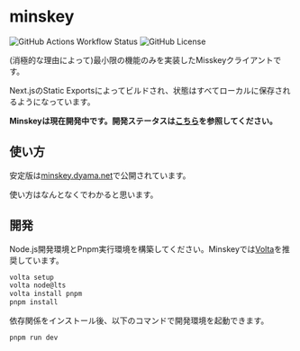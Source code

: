 # minskey

![GitHub Actions Workflow Status](https://img.shields.io/github/actions/workflow/status/yamader/minskey/gh-pages.yml)
![GitHub License](https://img.shields.io/github/license/yamader/minskey)

(消極的な理由によって)最小限の機能のみを実装したMisskeyクライアントです。

Next.jsのStatic Exportsによってビルドされ、状態はすべてローカルに保存されるようになっています。

**Minskeyは現在開発中です。開発ステータスは[こちら](https://github.com/yamader/minskey/issues/4)を参照してください。**

## 使い方

安定版は[minskey.dyama.net](https://minskey.dyama.net/)で公開されています。

使い方はなんとなくでわかると思います。

## 開発

Node.js開発環境とPnpm実行環境を構築してください。Minskeyでは[Volta](https://volta.sh/)を推奨しています。

```bash
volta setup
volta node@lts
volta install pnpm
pnpm install
```

依存関係をインストール後、以下のコマンドで開発環境を起動できます。

```bash
pnpm run dev
```
